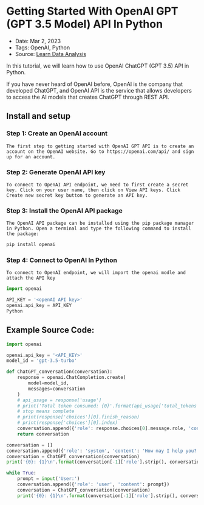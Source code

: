 # Getting Started With OpenAI GPT (GPT 3.5 Model) API In Python

-   Date: Mar 2, 2023
-   Tags: OpenAI, Python
-   Source: [Learn Data Analysis](https://learndataanalysis.org/getting-started-with-openai-gpt-gpt-3-5-model-api-in-python/)

In this tutorial, we will learn how to use OpenAI ChatGPT (GPT 3.5) API in Python.

If you have never heard of OpenAI before, OpenAI is the company that developed ChatGPT, and OpenAI API is the service that allows developers to access the AI models that creates ChatGPT through REST API.

## Install and setup

### Step 1: Create an OpenAI account

    The first step to getting started with OpenAI GPT API is to create an account on the OpenAI website. Go to https://openai.com/api/ and sign up for an account.

### Step 2: Generate OpenAI API key

    To connect to OpenAI API endpoint, we need to first create a secret key. Click on your user name, then click on View API keys. Click Create new secret key button to generate an API key.

### Step 3: Install the OpenAI API package

    The OpenAI API package can be installed using the pip package manager in Python. Open a terminal and type the following command to install the package:

```sh
pip install openai
```

### Step 4: Connect to OpenAI In Python

    To connect to OpenAI endpoint, we will import the openai modle and attach the API key

```py
import openai

API_KEY = '<openAI API key>'
openai.api_key = API_KEY
Python
```

## Example Source Code:

```py
import openai

openai.api_key = '<API_KEY>'
model_id = 'gpt-3.5-turbo'

def ChatGPT_conversation(conversation):
    response = openai.ChatCompletion.create(
        model=model_id,
        messages=conversation
    )
    # api_usage = response['usage']
    # print('Total token consumed: {0}'.format(api_usage['total_tokens']))
    # stop means complete
    # print(response['choices'][0].finish_reason)
    # print(response['choices'][0].index)
    conversation.append({'role': response.choices[0].message.role, 'content': response.choices[0].message.content})
    return conversation

conversation = []
conversation.append({'role': 'system', 'content': 'How may I help you?'})
conversation = ChatGPT_conversation(conversation)
print('{0}: {1}\n'.format(conversation[-1]['role'].strip(), conversation[-1]['content'].strip()))

while True:
    prompt = input('User:')
    conversation.append({'role': 'user', 'content': prompt})
    conversation = ChatGPT_conversation(conversation)
    print('{0}: {1}\n'.format(conversation[-1]['role'].strip(), conversation[-1]['content'].strip()))
```
